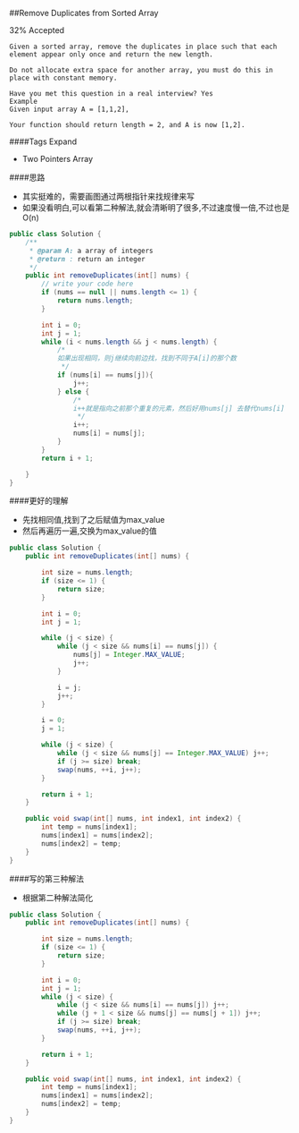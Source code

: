 ##Remove Duplicates from Sorted Array

32% Accepted

	Given a sorted array, remove the duplicates in place such that each element appear only once and return the new length.

	Do not allocate extra space for another array, you must do this in place with constant memory.

	Have you met this question in a real interview? Yes
	Example
	Given input array A = [1,1,2],

    Your function should return length = 2, and A is now [1,2].

####Tags Expand
- Two Pointers Array

####思路
- 其实挺难的，需要画图通过两根指针来找规律来写
- 如果没看明白,可以看第二种解法,就会清晰明了很多,不过速度慢一倍,不过也是O(n)

```java
public class Solution {
    /**
     * @param A: a array of integers
     * @return : return an integer
     */
    public int removeDuplicates(int[] nums) {
        // write your code here
        if (nums == null || nums.length <= 1) {
            return nums.length;
        }

        int i = 0;
        int j = 1;
        while (i < nums.length && j < nums.length) {
        	/*
        	如果出现相同，则j继续向前边找，找到不同于A[i]的那个数
        	 */
            if (nums[i] == nums[j]){
                j++;
            } else {
            	/*
            	i++就是指向之前那个重复的元素，然后好用nums[j] 去替代nums[i]
            	 */
                i++;
                nums[i] = nums[j];
            }
        }
        return i + 1;

    }
}

```

####更好的理解
- 先找相同值,找到了之后赋值为max_value
- 然后再遍历一遍,交换为max_value的值

```java
public class Solution {
    public int removeDuplicates(int[] nums) {

        int size = nums.length;
        if (size <= 1) {
            return size;
        }

        int i = 0;
        int j = 1;

        while (j < size) {
            while (j < size && nums[i] == nums[j]) {
                nums[j] = Integer.MAX_VALUE;
                j++;
            }

            i = j;
            j++;
        }

        i = 0;
        j = 1;

        while (j < size) {
            while (j < size && nums[j] == Integer.MAX_VALUE) j++;
            if (j >= size) break;
            swap(nums, ++i, j++);
        }

        return i + 1;
    }

    public void swap(int[] nums, int index1, int index2) {
        int temp = nums[index1];
        nums[index1] = nums[index2];
        nums[index2] = temp;
    }
}
```

####写的第三种解法
- 根据第二种解法简化

```java
public class Solution {
    public int removeDuplicates(int[] nums) {

        int size = nums.length;
        if (size <= 1) {
            return size;
        }

        int i = 0;
        int j = 1;
        while (j < size) {
            while (j < size && nums[i] == nums[j]) j++;
            while (j + 1 < size && nums[j] == nums[j + 1]) j++;
            if (j >= size) break;
            swap(nums, ++i, j++);
        }

        return i + 1;
    }

    public void swap(int[] nums, int index1, int index2) {
        int temp = nums[index1];
        nums[index1] = nums[index2];
        nums[index2] = temp;
    }
}
```

